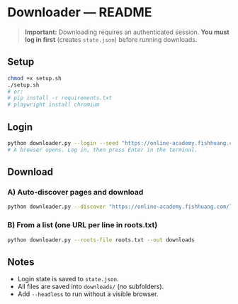 # Downloader — README

> **Important:** Downloading requires an authenticated session. **You must log in first** (creates `state.json`) before running downloads.

## Setup

```bash
chmod +x setup.sh
./setup.sh
# or:
# pip install -r requirements.txt
# playwright install chromium
```

## Login

```bash
python downloader.py --login --seed "https://online-academy.fishhuang.com/learning/megacombo"
# A browser opens. Log in, then press Enter in the terminal.
```

## Download

### A) Auto-discover pages and download

```bash
python downloader.py --discover "https://online-academy.fishhuang.com/learning/megacombo" --out downloads --max-roots 500
```

### B) From a list (one URL per line in roots.txt)

```bash
python downloader.py --roots-file roots.txt --out downloads
```

## Notes

* Login state is saved to `state.json`.
* All files are saved into `downloads/` (no subfolders).
* Add `--headless` to run without a visible browser.
